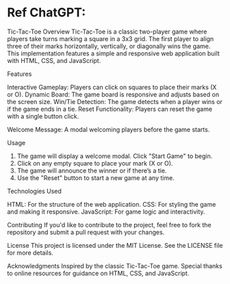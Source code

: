 # Ref ChatGPT:
Tic-Tac-Toe
Overview
Tic-Tac-Toe is a classic two-player game where players take turns marking a square in a 3x3 grid. The first player to align three of their marks horizontally, vertically, or diagonally wins the game. This implementation features a simple and responsive web application built with HTML, CSS, and JavaScript.

Features

Interactive Gameplay: 
    Players can click on squares to place their marks (X or O).
Dynamic Board: 
    The game board is responsive and adjusts based on the screen size.
Win/Tie Detection: 
    The game detects when a player wins or if the game ends in a tie.
Reset Functionality: 
    Players can reset the game with a single button click.

Welcome Message: 
    A modal welcoming players before the game starts.

Usage

1. The game will display a welcome modal. Click "Start Game" to begin.
2. Click on any empty square to place your mark (X or O).
3. The game will announce the winner or if there’s a tie.
4. Use the "Reset" button to start a new game at any time.

Technologies Used

HTML: For the structure of the web application.
CSS: For styling the game and making it responsive.
JavaScript: For game logic and interactivity.

Contributing
If you'd like to contribute to the project, feel free to fork the repository and submit a pull request with your changes.

License
This project is licensed under the MIT License. See the LICENSE file for more details.

Acknowledgments
Inspired by the classic Tic-Tac-Toe game.
Special thanks to online resources for guidance on HTML, CSS, and JavaScript.

